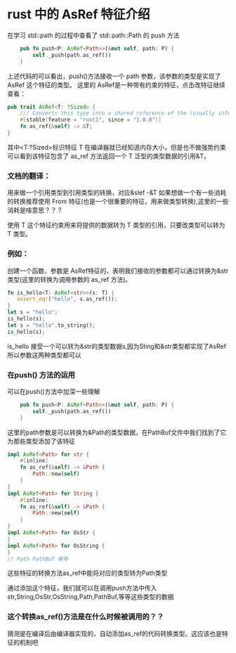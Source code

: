 # rust 中的 AsRef 特征介绍

在学习 std::path 的过程中查看了 std::path::Path 的 push 方法

```rust
    pub fn push<P: AsRef<Path>>(&mut self, path: P) {
        self._push(path.as_ref())
    }
```

上述代码的可以看出，push()方法接收一个 path 参数，该参数的类型是实现了 AsRef<Path> 这个特征的类型。
这里的 AsRef<Path>是一种带有约束的特征，点击改特征继续查看：

```rust
pub trait AsRef<T: ?Sized> {
    /// Converts this type into a shared reference of the (usually inferred) input type.
    #[stable(feature = "rust1", since = "1.0.0")]
    fn as_ref(&self) -> &T;
}
```

其中<T:?Sized>标识特征 T 在编译器就已经知道内存大小，但是也不做强势约束
可以看到该特征包含了 as_ref 方法返回一个 T 泛型的类型数据的引用&T。

### 文档的翻译：

用来做一个引用类型到引用类型的转换，对应&slef -&T
如果想做一个有一些消耗的转换推荐使用 From 特征(也是一个很重要的特征，用来做类型转换),这里的一些消耗是啥意思？？？

使用 T 这个特征约束用来将提供的数据转为 T 类型的引用，只要改类型可以转为 T 类型。

### 例如：

创建一个函数，参数是 AsRef<str>特征的，表明我们接收的参数都可以通过转换为&str 类型(这里的转换为调用参数的 as_ref 方法)。

```rust
fn is_hello<T: AsRef<str>>(s: T) {
   assert_eq!("hello", s.as_ref());
}
let s = "hello";
is_hello(s);
let s = "hello".to_string();
is_hello(s);
```
is_hello 接受一个可以转为&str的类型数据s,因为Sting和&str类型都实现了AsRef<str>所以参数这两种类型都可以

### 在push() 方法的运用

可以在push()方法中加深一些理解

```rust
    pub fn push<P: AsRef<Path>>(&mut self, path: P) {
        self._push(path.as_ref())
    }
```
这里的path参数是可以转换为&Path的类型数据。在PathBuf文件中我们找到了它为那些类型添加了该特征

```rust
impl AsRef<Path> for str {
    #[inline]
    fn as_ref(&self) -> &Path {
        Path::new(self)
    }
}
impl AsRef<Path> for String {
    #[inline]
    fn as_ref(&self) -> &Path {
        Path::new(self)
    }
}
impl AsRef<Path> for OsStr {
}
impl AsRef<Path> for OsString {
}
// Path PathBuf 等等

```
这些特征的转换方法as_ref中能将对应的类型转为Path类型

通过添加这个特征，我们就可以在调用push方法中传入str,String,OsStr,OsString,Path,PathBuf,等等这些类型的数据

### 这个转换as_ref()方法是在什么时候被调用的？？

猜测是在编译后由编译器实现的，自动添加as_ref的代码转换类型。这应该也是特征的机制吧